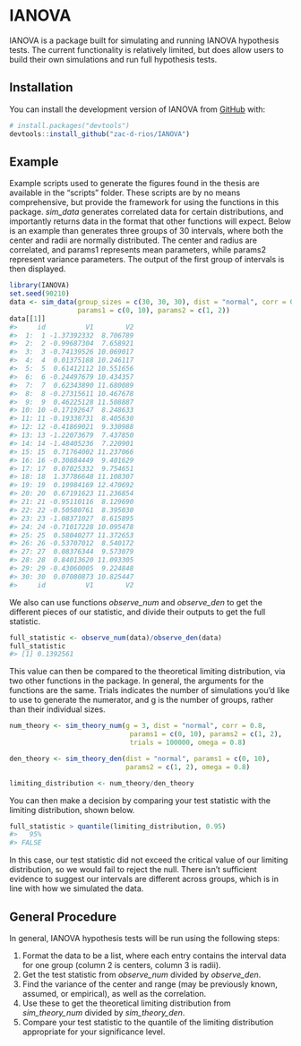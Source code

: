 
<!-- README.md is generated from README.Rmd. Please edit that file -->

# IANOVA

<!-- badges: start -->
<!-- badges: end -->

IANOVA is a package built for simulating and running IANOVA hypothesis
tests. The current functionality is relatively limited, but does allow
users to build their own simulations and run full hypothesis tests.

## Installation

You can install the development version of IANOVA from
[GitHub](https://github.com/) with:

``` r
# install.packages("devtools")
devtools::install_github("zac-d-rios/IANOVA")
```

## Example

Example scripts used to generate the figures found in the thesis are
available in the “scripts” folder. These scripts are by no means
comprehensive, but provide the framework for using the functions in this
package. *sim_data* generates correlated data for certain distributions,
and importantly returns data in the format that other functions will
expect. Below is an example than generates three groups of 30 intervals,
where both the center and radii are normally distributed. The center and
radius are correlated, and params1 represents mean parameters, while
params2 represent variance parameters. The output of the first group of
intervals is then displayed.

``` r
library(IANOVA)
set.seed(90210)
data <- sim_data(group_sizes = c(30, 30, 30), dist = "normal", corr = 0.8, 
                 params1 = c(0, 10), params2 = c(1, 2))
data[[1]]
#>     id          V1        V2
#>  1:  1 -1.37392332  8.706789
#>  2:  2 -0.99687304  7.658921
#>  3:  3 -0.74139526 10.069017
#>  4:  4  0.01375188 10.246117
#>  5:  5  0.61412112 10.551656
#>  6:  6 -0.24497679 10.434357
#>  7:  7  0.62343890 11.680089
#>  8:  8 -0.27315611 10.467678
#>  9:  9  0.46225128 11.508887
#> 10: 10 -0.17192647  8.248633
#> 11: 11 -0.19338731  8.405630
#> 12: 12 -0.41869021  9.330988
#> 13: 13 -1.22073679  7.437850
#> 14: 14 -1.48405236  7.220901
#> 15: 15  0.71764002 11.237066
#> 16: 16 -0.30884449  9.401629
#> 17: 17  0.07025332  9.754651
#> 18: 18  1.37786648 11.108307
#> 19: 19  0.19984169 12.470692
#> 20: 20  0.67191623 11.236854
#> 21: 21 -0.95110116  8.129690
#> 22: 22 -0.50580761  8.395030
#> 23: 23 -1.08371027  8.615895
#> 24: 24 -0.71017228 10.095478
#> 25: 25  0.58040277 11.372653
#> 26: 26 -0.53707012  8.540172
#> 27: 27  0.08376344  9.573079
#> 28: 28  0.84013620 11.093305
#> 29: 29 -0.43060005  9.224848
#> 30: 30  0.07080873 10.825447
#>     id          V1        V2
```

We also can use functions *observe_num* and *observe_den* to get the
different pieces of our statistic, and divide their outputs to get the
full statistic.

``` r
full_statistic <- observe_num(data)/observe_den(data)
full_statistic
#> [1] 0.1392561
```

This value can then be compared to the theoretical limiting
distribution, via two other functions in the package. In general, the
arguments for the functions are the same. Trials indicates the number of
simulations you’d like to use to generate the numerator, and g is the
number of groups, rather than their individual sizes.

``` r
num_theory <- sim_theory_num(g = 3, dist = "normal", corr = 0.8, 
                              params1 = c(0, 10), params2 = c(1, 2),
                              trials = 100000, omega = 0.8)

den_theory <- sim_theory_den(dist = "normal", params1 = c(0, 10),
                             params2 = c(1, 2), omega = 0.8)

limiting_distribution <- num_theory/den_theory
```

You can then make a decision by comparing your test statistic with the
limiting distribution, shown below.

``` r
full_statistic > quantile(limiting_distribution, 0.95)
#>   95% 
#> FALSE
```

In this case, our test statistic did not exceed the critical value of
our limiting distribution, so we would fail to reject the null. There
isn’t sufficient evidence to suggest our intervals are different across
groups, which is in line with how we simulated the data.

## General Procedure

In general, IANOVA hypothesis tests will be run using the following
steps:

1.  Format the data to be a list, where each entry contains the interval
    data for one group (column 2 is centers, column 3 is radii).
2.  Get the test statistic from *observe_num* divided by *observe_den*.
3.  Find the variance of the center and range (may be previously known,
    assumed, or empirical), as well as the correlation.
4.  Use these to get the theoretical limiting distribution from
    *sim_theory_num* divided by *sim_theory_den*.
5.  Compare your test statistic to the quantile of the limiting
    distribution appropriate for your significance level.
